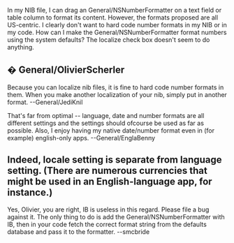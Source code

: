 In my NIB file, I can drag an General/NSNumberFormatter on a text field or table column to format its content. However, the formats proposed are all US-centric. I clearly don't want to hard code number formats in my NIB or in my code. How can I make the General/NSNumberFormatter format numbers using the system defaults? The localize check box doesn't seem to do anything.

� General/OlivierScherler
----
Because you can localize nib files, it is fine to hard code number formats in them. When you make another localization of your nib, simply put in another format. --General/JediKnil

That's far from optimal -- language, date and number formats are all different settings and the settings should ofcourse be used as far as possible. Also, I enjoy having my native date/number format even in (for example) english-only apps. --General/EnglaBenny

Indeed, locale setting is separate from language setting. (There are numerous currencies that might be used in an English-language app, for instance.)
----
Yes, Olivier, you are right, IB is useless in this regard.  Please file a bug against it. The only thing to do is add the General/NSNumberFormatter with IB, then in your code fetch the correct format string from the defaults database and pass it to the formatter. --smcbride